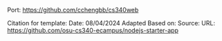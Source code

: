 Port: https://github.com/cchengbb/cs340web

Citation for template:
Date: 08/04/2024
Adapted Based on:
Source: URL: https://github.com/osu-cs340-ecampus/nodejs-starter-app